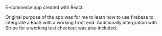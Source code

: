 E-commerce app created with React. 

Original purpose of the app was for me to learn how to use firebase to intergrate a BaaS with a working front end. Additionally intergration with Stripe for a working test checkout was also included. 
